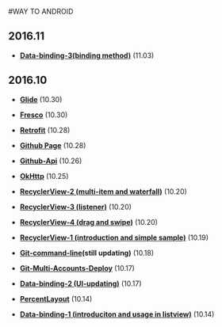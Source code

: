 #WAY TO ANDROID

## 2016.11
- **[Data-binding-3(binding method)](DataBinding/data-binding-3-en.md)** (11.03)

## 2016.10

- **[Glide](ImageLoader/glide.md)** (10.30)

- **[Fresco](ImageLoader/fresco.md)** (10.30)

- **[Retrofit](HttpClient/retrofit-en.md)** (10.28)

- **[Github Page](Git-Github/github-page.md)** (10.28)

- **[Github-Api](Git-Github/github-api.md)** (10.26)

- **[OkHttp](HttpClient/okhttp.md)**	(10.25)

- **[RecyclerView-2 (multi-item and waterfall)](RecyclerView/recycler-view-2.md)** (10.20)

- **[RecyclerView-3 (listener)](RecyclerView/recycler-view-3.md)** (10.20)

- **[RecyclerView-4 (drag and swipe)](RecyclerView/recycler-view-4.md)** (10.20)

- **[RecyclerView-1 (introduction and simple sample)](RecyclerView/recycler-view-1.md)** (10.19)

- **[Git-command-line](Git-Github/git-command-line.md)(still updating)** (10.18)

- **[Git-Multi-Accounts-Deploy](Git-Github/git-multi-accounts-deploy.md)** (10.17)

- **[Data-binding-2 (UI-updating)](DataBinding/data-binding-2.md)** (10.17)

- **[PercentLayout](percent-layout.md)** (10.14)

- **[Data-binding-1 (introduciton and usage in listview)](DataBinding/data-binding-1-en.md)** (10.14)

